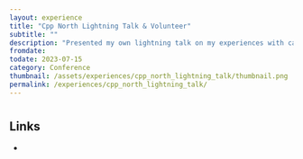 ```yaml
---
layout: experience
title: "Cpp North Lightning Talk & Volunteer"
subtitle: ""
description: "Presented my own lightning talk on my experiences with carpal tunnel syndrome"
fromdate: 
todate: 2023-07-15
category: Conference
thumbnail: /assets/experiences/cpp_north_lightning_talk/thumbnail.png
permalink: /experiences/cpp_north_lightning_talk/
---
```


#

## Links

-
